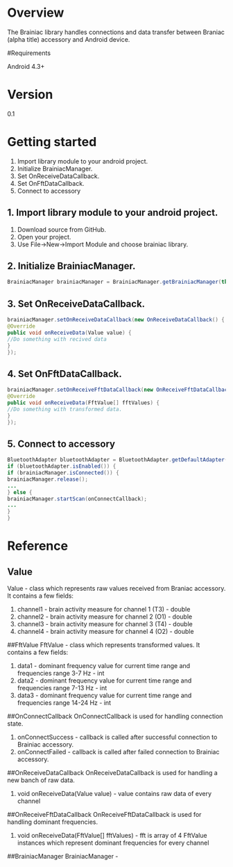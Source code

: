 # Overview 
The Brainiac library handles connections and data transfer between Braniac (alpha title) accessory and Android device.

#Requirements

Android 4.3+

# Version
0.1

# Getting started

1. Import library module to your android project.
2. Initialize BrainiacManager.
3. Set OnReceiveDataCallback.
4. Set OnFftDataCallback.
5. Connect to accessory

## 1. Import library module to your android project.

1. Download source from GitHub.
2. Open your project.
3. Use File->New->Import Module and choose brainiac library.

## 2. Initialize BrainiacManager.
```java
BrainiacManager brainiacManager = BrainiacManager.getBrainiacManager(this); // this - reference to instance of Context
```

## 3. Set OnReceiveDataCallback.
```java
brainiacManager.setOnReceiveDataCallback(new OnReceiveDataCallback() {
@Override
public void onReceiveData(Value value) {
//Do something with recived data
}
});
```

## 4. Set OnFftDataCallback.
```java
brainiacManager.setOnReceiveFftDataCallback(new OnReceiveFftDataCallback() {
@Override
public void onReceiveData(FftValue[] fftValues) {
//Do something with transformed data.
}
});
```

## 5. Connect to accessory
```java
BluetoothAdapter bluetoothAdapter = BluetoothAdapter.getDefaultAdapter();
if (bluetoothAdapter.isEnabled()) {
if (brainiacManager.isConnected()) {
brainiacManager.release();
...
} else {
brainiacManager.startScan(onConnectCallback);
...
}
}
```

# Reference
## Value
Value - class which represents raw values received from Braniac accessory. It contains a few fields: 

1. channel1 - brain activity measure for channel 1 (T3) - double
2. channel2 - brain activity measure for channel 2 (O1) - double
3. channel3 - brain activity measure for channel 3 (T4) - double
4. channel4 - brain activity measure for channel 4 (O2) - double

##FftValue
FftValue - class which represents transformed values. It contains a few fields:

1. data1 - dominant frequency value for current time range and frequencies range 3-7 Hz - int
2. data2 - dominant frequency value for current time range and frequencies range 7-13 Hz - int
3. data3 - dominant frequency value for current time range and frequencies range 14-24 Hz - int

##OnConnectCallback
OnConnectCallback is used for handling connection state.

1. onConnectSuccess - callback is called after successful connection to Brainiac accessory.
2. onConnectFailed - callback is called after failed connection to Brainiac accessory.

##OnReceiveDataCallback
OnReceiveDataCallback is used for handling a new banch of raw data.

1.  void onReceiveData(Value value) - value contains raw data of every channel

##OnReceiveFftDataCallback
OnReceiveFftDataCallback is used for handling dominant frequencies.
1.  void onReceiveData(FftValue[] fftValues) - fft is array of 4 FftValue instances which represent dominant frequencies for every channel

##BrainiacManager
BrainiacManager - 



